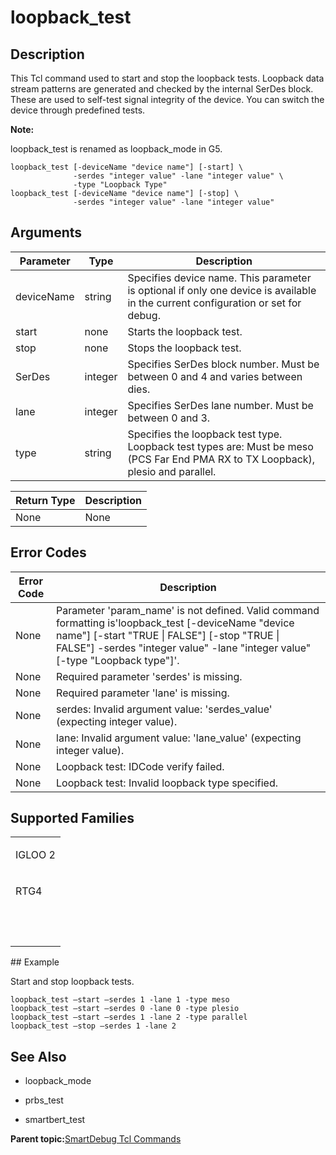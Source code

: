 # loopback\_test

## Description

This Tcl command used to start and stop the loopback tests. Loopback data stream patterns are generated and checked by the internal SerDes block. These are used to self-test signal integrity of the device. You can switch the device through predefined tests.

**Note:**

loopback\_test is renamed as loopback\_mode in G5.

```
loopback_test [-deviceName "device name"] [-start] \
              -serdes "integer value" -lane "integer value" \
              -type "Loopback Type"
loopback_test [-deviceName "device name"] [-stop] \
              -serdes "integer value" -lane "integer value"
```

## Arguments

|Parameter|Type|Description|
|---------|----|-----------|
|deviceName|string|Specifies device name. This parameter is optional if only one device is available in the current configuration or set for debug.|
|start|none|Starts the loopback test.|
|stop|none|Stops the loopback test.|
|SerDes|integer|Specifies SerDes block number. Must be between 0 and 4 and varies between dies.|
|lane|integer|Specifies SerDes lane number. Must be between 0 and 3.|
|type|string|Specifies the loopback test type. Loopback test types are: Must be meso \(PCS Far End PMA RX to TX Loopback\), plesio and parallel.|

|Return Type|Description|
|-----------|-----------|
|None|None|

## Error Codes

|Error Code|Description|
|----------|-----------|
|None|Parameter 'param\_name' is not defined. Valid command formatting is'loopback\_test \[-deviceName "device name"\] \[-start "TRUE \| FALSE"\] \[-stop "TRUE \| FALSE"\] -serdes "integer value" -lane "integer value" \[-type "Loopback type"\]'.|
|None|Required parameter 'serdes' is missing.|
|None|Required parameter 'lane' is missing.|
|None|serdes: Invalid argument value: 'serdes\_value' \(expecting integer value\).|
|None|lane: Invalid argument value: 'lane\_value' \(expecting integer value\).|
|None|Loopback test: IDCode verify failed.|
|None|Loopback test: Invalid loopback type specified.|

## Supported Families

<table id="GUID-0AE63068-20E4-405B-9F1C-955FF8A4E74C"><tbody><tr><td>

IGLOO 2

</td></tr><tr><td>

RTG4

</td></tr><tr><td>

 

</td></tr></tbody>
</table>## Example

Start and stop loopback tests.

```
loopback_test –start –serdes 1 -lane 1 -type meso
loopback_test –start –serdes 0 -lane 0 -type plesio
loopback_test –start –serdes 1 -lane 2 -type parallel
loopback_test –stop –serdes 1 -lane 2
```

## See Also

-   loopback\_mode

-   prbs\_test

-   smartbert\_test


**Parent topic:**[SmartDebug Tcl Commands](GUID-5F0515FB-DC45-4C39-86E5-8B7DC659F010.md)

